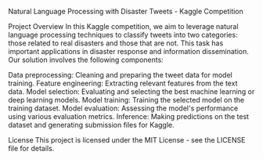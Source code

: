 Natural Language Processing with Disaster Tweets - Kaggle Competition

Project Overview
In this Kaggle competition, we aim to leverage natural language processing techniques to classify tweets into two categories: those related to real disasters and those that are not. This task has important applications in disaster response and information dissemination. Our solution involves the following components:

Data preprocessing: Cleaning and preparing the tweet data for model training.
Feature engineering: Extracting relevant features from the text data.
Model selection: Evaluating and selecting the best machine learning or deep learning models.
Model training: Training the selected model on the training dataset.
Model evaluation: Assessing the model's performance using various evaluation metrics.
Inference: Making predictions on the test dataset and generating submission files for Kaggle.



License
This project is licensed under the MIT License - see the LICENSE file for details.
